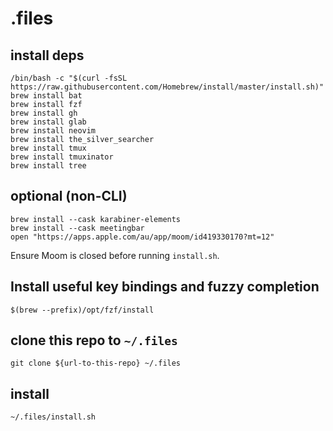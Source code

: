 # .files

## install deps

```
/bin/bash -c "$(curl -fsSL https://raw.githubusercontent.com/Homebrew/install/master/install.sh)"
brew install bat
brew install fzf
brew install gh
brew install glab
brew install neovim
brew install the_silver_searcher
brew install tmux
brew install tmuxinator
brew install tree
```

## optional (non-CLI)

```
brew install --cask karabiner-elements
brew install --cask meetingbar
open "https://apps.apple.com/au/app/moom/id419330170?mt=12"
```

Ensure Moom is closed before running `install.sh`.


## Install useful key bindings and fuzzy completion

```
$(brew --prefix)/opt/fzf/install
```

## clone this repo to `~/.files`

```
git clone ${url-to-this-repo} ~/.files
```

## install

```
~/.files/install.sh
```

